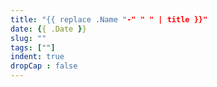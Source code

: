 ```yaml
---
title: "{{ replace .Name "-" " " | title }}"
date: {{ .Date }}
slug: ""
tags: [""]
indent: true
dropCap : false
---
```


